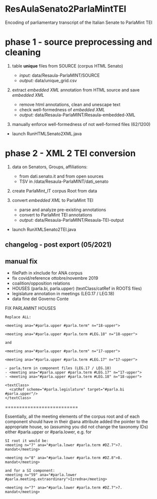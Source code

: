# ResAulaSenato2ParlaMintTEI
Encoding of parliamentary transcript of the Italian Senate to ParlaMint TEI


# phase 1 - source preprocessing and cleaning

1. table **unique** files from SOURCE (corpus HTML Senato)
	- *input:* data/Resaula-ParlaMINT/SOURCE
	- *output:* data/unique_grid.csv

2. extract *embedded XML* annotation from HTML source and save *embedded XML*  
	- remove html annotations, clean and unescape text
	- check well-formedness of *embedded XML*
	- *output:* data/Resaula-ParlaMINT/Resaula-embedded-XML

3. manually enforce well-formedness of not well-formed files (62/1200)

- launch RunHTMLSenato2XML.java


# phase 2 - XML 2 TEI conversion

1. data on Senators, Groups, affiliations: 
	- from dati.senato.it and from open sources
	- TSV in /data/Resaula-ParlaMINT/dati_senato
	

2. create ParlaMint_IT corpus Root from data 

3. convert *embedded XML* to ParlaMint TEI 
 	- parse and analyze pre-existing annotations
 	- convert to ParlaMint TEI annotations
	- *output:* data/Resaula-ParlaMINT/Resaula-TEI-output

- launch RunXMLSenato2TEI.java



## changelog - post export (05/2021)


## manual fix
- filePath in xInclude for ANA corpus
- fix covid/reference ottobre/novembre 2019
- coalition/opposition relations
- HOUSES (parla.bi, parla.upper) (textClass/catRef in ROOTS files)
- legislature annotation in meetings (LEG.17 / LEG.18)
- data fine del Governo Conte 


FIX PARLAMINT HOUSES

```
Replace ALL:

<meeting ana="#parla.upper #parla.term" n="18-upper">

<meeting ana="#parla.upper #parla.term #LEG.18" n="18-upper">

and

<meeting ana="#parla.upper #parla.term" n="17-upper">

<meeting ana="#parla.upper #parla.term #LEG.17" n="17-upper">
```



```
- parla.term in component files (LEG.17 / LEG.18)
- <meeting ana="#parla.upper #parla.term #LEG.17" n="17-upper">
- <meeting ana="#parla.upper #parla.term #LEG.18" n="18-upper">
```

```
<textClass>
  <catRef scheme="#parla.legislature" target="#parla.bi #parla.upper"/>
</textClass>
```

==========================

Essentially, all the meeting elements of the corpus root and of each component should have in their @ana attribute added the pointer to the appropriate house, so (assuming you did not 
change the taxonomy IDs) either #parla.upper or #parla.lower, e.g. for 

```
SI root it would be:
<meeting n="7" ana="#parla.lower #parla.term #DZ.7">7. mandat</meeting>

<meeting n="8" ana="#parla.lower #parla.term #DZ.8">8. mandat</meeting>

and for a SI component:
<meeting n="59" ana="#parla.lower #parla.meeting.extraordinary">Izredna</meeting>

<meeting n="7" ana="#parla.lower #parla.term #DZ.7">7. mandat</meeting>
```